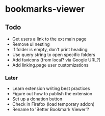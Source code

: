 
# bookmarks-viewer

## Todo

- Get users a link to the ext main page
- Remove ul nesting
- If folder is empty, don't print heading
- Use query string to open specific folders
- Add favicons (from local? via Google URL?)
- Add linking.page user customizations

### Later

- Learn extension writing best practices
- Figure out how to publish the extension
- Set up a donation button
- Check in Firefox (load temporary addon)
- Rename to 'Better Bookmark Viewer'?
